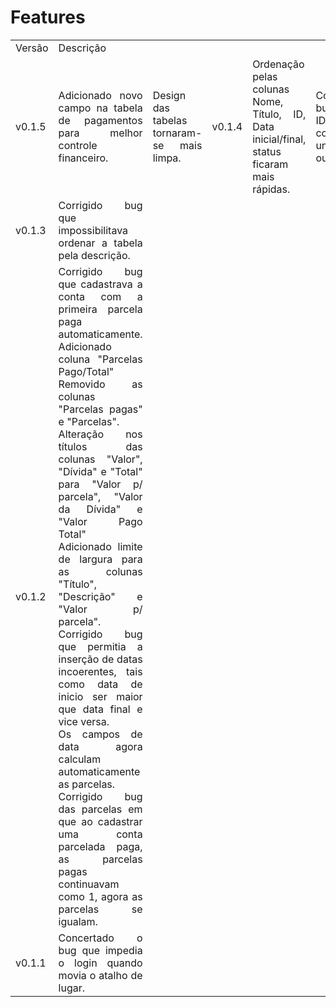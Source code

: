 # Features
 <table style="max-width: 600px; text-align: justify;">
  <tr>
    <td> Versão </td>
    <td> Descrição </td>
  </tr>
   <tr> 
   <td> v0.1.5 </td>
    <td>
        Adicionado novo campo na tabela de pagamentos para melhor controle financeiro.
        <br>
    </td>
    <td>
        Design das tabelas tornaram-se mais limpa.
        <br>
    </td>
    <td> v0.1.4 </td>
    <td>
        Ordenação pelas colunas Nome, Título, ID, Data inicial/final, status ficaram mais rápidas.
        <br>
    </td>
    <td>
        Corrigido bug dos IDs colapsarem uns com os outros.
        <br>
    </td>
  <tr>
  <tr> 
    <td> v0.1.3 </td>
    <td>
        Corrigido bug que impossibilitava ordenar a tabela pela descrição.
        <br>
    </td>
  <tr>
  <tr> 
    <td> v0.1.2 </td>
    <td>
        Corrigido bug que cadastrava a conta com a primeira parcela paga automaticamente.
        <br>
        Adicionado coluna "Parcelas Pago/Total" 
        <br>
        Removido as colunas "Parcelas pagas" e "Parcelas". 
        <br>
        Alteração nos títulos das colunas "Valor", "Dívida" e "Total" para "Valor p/ parcela",
        "Valor da Dívida" e "Valor Pago Total"
        <br>
        Adicionado limite de largura para as colunas "Título", "Descrição" e "Valor p/ parcela".
        <br> 
        Corrigido bug que permitia a inserção de datas incoerentes, tais
        como data de inicio ser maior que data final e vice versa.
        <br>
        Os campos de data agora calculam automaticamente as parcelas.
        <br>
        Corrigido bug das parcelas em que ao cadastrar uma conta parcelada
        paga, as parcelas pagas continuavam como 1, agora as parcelas se igualam.
    </td>
  <tr>
  <tr> 
    <td> v0.1.1 </td>
    <td style="max-width: 20"> 
        Concertado o bug que impedia o login quando movia o atalho de lugar.
    </td>
  <tr>
 </table>